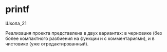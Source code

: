 # printf

Школа_21

Реализация проекта представлена в двух вариантах: в черновике (без более компактного разбиения на функции и с комментариями), и в чистовике (уже отредактированный).
